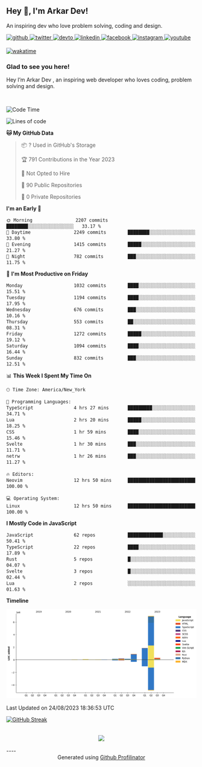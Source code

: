 ## Hey 👋, I'm Arkar Dev!  

An inspiring dev who love problem solving, coding and design.

<a href="https://github.com/Riley1101" target="_blank">
<img src=https://img.shields.io/badge/github-%2324292e.svg?&style=for-the-badge&logo=github&logoColor=white alt=github style="margin-bottom: 5px;" />
</a>
<a href="https://twitter.com/arkardev" target="_blank">
<img src=https://img.shields.io/badge/twitter-%2300acee.svg?&style=for-the-badge&logo=twitter&logoColor=white alt=twitter style="margin-bottom: 5px;" />
</a>
<a href="https://dev.to/riley1101" target="_blank">
<img src=https://img.shields.io/badge/dev.to-%2308090A.svg?&style=for-the-badge&logo=dev.to&logoColor=white alt=devto style="margin-bottom: 5px;" />
</a>
<a href="https://linkedin.com/in/arkar-kaung-myat" target="_blank">
<img src=https://img.shields.io/badge/linkedin-%231E77B5.svg?&style=for-the-badge&logo=linkedin&logoColor=white alt=linkedin style="margin-bottom: 5px;" />
</a>
<a href="https://www.facebook.com/riley.eileen.75" target="_blank">
<img src=https://img.shields.io/badge/facebook-%232E87FB.svg?&style=for-the-badge&logo=facebook&logoColor=white alt=facebook style="margin-bottom: 5px;" />
</a>
<a href="https://instagram.com/rileys1101" target="_blank">
<img src=https://img.shields.io/badge/instagram-%23000000.svg?&style=for-the-badge&logo=instagram&logoColor=white alt=instagram style="margin-bottom: 5px;" />
</a>
<a href="https://www.youtube.com/channel/UC_RfEQCC3gL2AzsFFAABikg" target="_blank">
<img src=https://img.shields.io/badge/youtube-%23EE4831.svg?&style=for-the-badge&logo=youtube&logoColor=white alt=youtube style="margin-bottom: 5px;" />
</a>  
  
[![wakatime](https://wakatime.com/badge/user/cf23b6e3-75f8-4c04-b0e3-273191c8d2ec.svg)](https://wakatime.com/@cf23b6e3-75f8-4c04-b0e3-273191c8d2ec)


### Glad to see you here!  
Hey I’m Arkar Dev , an inspiring web developer who loves coding, problem solving and design.

<br/>

<!--START_SECTION:waka-->
![Code Time](http://img.shields.io/badge/Code%20Time-461%20hrs%2020%20mins-blue)

![Lines of code](https://img.shields.io/badge/From%20Hello%20World%20I%27ve%20Written-10.8%20million%20lines%20of%20code-blue)

**🐱 My GitHub Data** 

> 📦 ? Used in GitHub's Storage 
 > 
> 🏆 791 Contributions in the Year 2023
 > 
> 🚫 Not Opted to Hire
 > 
> 📜 90 Public Repositories 
 > 
> 🔑 0 Private Repositories 
 > 
**I'm an Early 🐤** 

```text
🌞 Morning                2207 commits        ████████░░░░░░░░░░░░░░░░░   33.17 % 
🌆 Daytime                2249 commits        ████████░░░░░░░░░░░░░░░░░   33.80 % 
🌃 Evening                1415 commits        █████░░░░░░░░░░░░░░░░░░░░   21.27 % 
🌙 Night                  782 commits         ███░░░░░░░░░░░░░░░░░░░░░░   11.75 % 
```
📅 **I'm Most Productive on Friday** 

```text
Monday                   1032 commits        ████░░░░░░░░░░░░░░░░░░░░░   15.51 % 
Tuesday                  1194 commits        ████░░░░░░░░░░░░░░░░░░░░░   17.95 % 
Wednesday                676 commits         ███░░░░░░░░░░░░░░░░░░░░░░   10.16 % 
Thursday                 553 commits         ██░░░░░░░░░░░░░░░░░░░░░░░   08.31 % 
Friday                   1272 commits        █████░░░░░░░░░░░░░░░░░░░░   19.12 % 
Saturday                 1094 commits        ████░░░░░░░░░░░░░░░░░░░░░   16.44 % 
Sunday                   832 commits         ███░░░░░░░░░░░░░░░░░░░░░░   12.51 % 
```


📊 **This Week I Spent My Time On** 

```text
🕑︎ Time Zone: America/New_York

💬 Programming Languages: 
TypeScript               4 hrs 27 mins       █████████░░░░░░░░░░░░░░░░   34.71 % 
Lua                      2 hrs 20 mins       █████░░░░░░░░░░░░░░░░░░░░   18.25 % 
CSS                      1 hr 59 mins        ████░░░░░░░░░░░░░░░░░░░░░   15.46 % 
Svelte                   1 hr 30 mins        ███░░░░░░░░░░░░░░░░░░░░░░   11.71 % 
netrw                    1 hr 26 mins        ███░░░░░░░░░░░░░░░░░░░░░░   11.27 % 

🔥 Editors: 
Neovim                   12 hrs 50 mins      █████████████████████████   100.00 % 

💻 Operating System: 
Linux                    12 hrs 50 mins      █████████████████████████   100.00 % 
```

**I Mostly Code in JavaScript** 

```text
JavaScript               62 repos            █████████████░░░░░░░░░░░░   50.41 % 
TypeScript               22 repos            ████░░░░░░░░░░░░░░░░░░░░░   17.89 % 
Rust                     5 repos             █░░░░░░░░░░░░░░░░░░░░░░░░   04.07 % 
Svelte                   3 repos             █░░░░░░░░░░░░░░░░░░░░░░░░   02.44 % 
Lua                      2 repos             ░░░░░░░░░░░░░░░░░░░░░░░░░   01.63 % 
```



**Timeline**

![Lines of Code chart](https://raw.githubusercontent.com/Riley1101/Riley1101/main/assets/bar_graph.png)


 Last Updated on 24/08/2023 18:36:53 UTC
<!--END_SECTION:waka-->

[![GitHub Streak](https://streak-stats.demolab.com?user=Riley1101)](https://git.io/streak-stats)
  
<br/>  
<div align="center">
<img src="https://komarev.com/ghpvc/?username=Riley1101&&style=flat-square" align="center" />
</div>  
<br/>  
----
<div align="center">Generated using <a href="https://profilinator.rishav.dev/" target="_blank">Github Profilinator</a></div>

